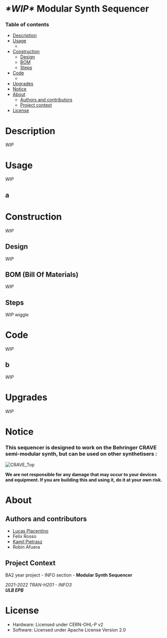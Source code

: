 # ***\*WIP\**** Modular Synth Sequencer

### Table of contents

<!--ts-->
   * [Description](#description)
   * [Usage](#usage)
      * [](#)
   * [Construction](#construction)
      * [Design](#design)
      * [BOM](#bom-bill-of-materials)
      * [Steps](#steps)
   * [Code](#code)
      * [](#)
   * [Upgrades](#upgrades)
   * [Notice](#notice)
   * [About](#about)
      * [Authors and contributors](#authors-and-contributors)
      * [Project context](#project-context)
   * [License](#license)

<!--te-->

# Description
*WIP*

# Usage
*WIP*

## a


# Construction
*WIP*
## Design
*WIP*
## BOM (Bill Of Materials)
*WIP*
## Steps
*WIP* wiggle

# Code
*WIP*
## b
*WIP*

# Upgrades
*WIP*

# Notice

### This sequencer is designed to work on the Behringer CRAVE semi-modular synth, but can be used on other synthetisers :

![CRAVE_Top](https://user-images.githubusercontent.com/23436953/137537161-592bf523-0215-4223-ab55-275d13cd8a0b.png)

**We are not responsible for any damage that may occur to your devices and equipment. If you are building this and using it, do it at your own risk.**


# About

## Authors and contributors
- [Lucas Placentino](https://github.com/lucasplacentino)
- Felix Rosso
- [Kamil Pietrasz](https://github.com/NexieSlowo)
- Robin Afuera

## Project Context
BA2 year project - INFO section - **Modular Synth Sequencer**

*2021-2022 TRAN-H201 - INFO3* <br>
***ULB EPB***


# License
- Hardware: Licensed under CERN-OHL-P v2
- Software: Licensed under Apache License Version 2.0
